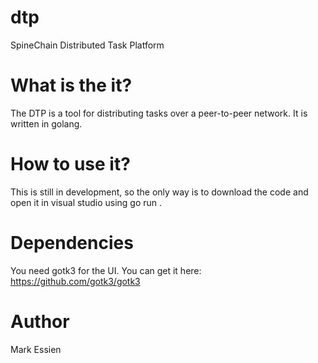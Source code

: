 # dtp
SpineChain Distributed Task Platform


# What is the it?

The DTP is a tool for distributing tasks over a peer-to-peer network. It is written in golang.


# How to use it?

This is still in development, so the only way is to download the code and open it in visual studio using go run .

# Dependencies
You need gotk3 for the UI. You can get it here: https://github.com/gotk3/gotk3

# Author

Mark Essien
